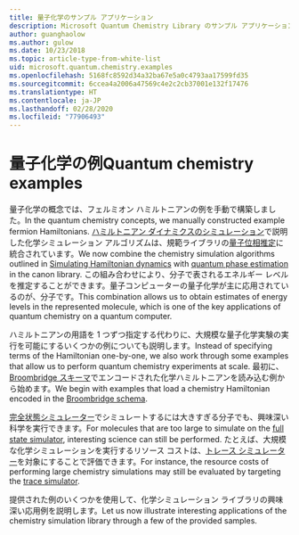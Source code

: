 ```yaml
---
title: 量子化学のサンプル アプリケーション
description: Microsoft Quantum Chemistry Library のサンプル アプリケーションについて確認します。
author: guanghaolow
ms.author: gulow
ms.date: 10/23/2018
ms.topic: article-type-from-white-list
uid: microsoft.quantum.chemistry.examples
ms.openlocfilehash: 5168fc8592d34a32ba67e5a0c4793aa17599fd35
ms.sourcegitcommit: 6ccea4a2006a47569c4e2c2cb37001e132f17476
ms.translationtype: HT
ms.contentlocale: ja-JP
ms.lasthandoff: 02/28/2020
ms.locfileid: "77906493"
---
```

# <a name="quantum-chemistry-examples"></a><span data-ttu-id="c265e-103">量子化学の例</span><span class="sxs-lookup"><span data-stu-id="c265e-103">Quantum chemistry examples</span></span>

<span data-ttu-id="c265e-104">量子化学の概念では、フェルミオン ハミルトニアンの例を手動で構築しました。</span><span class="sxs-lookup"><span data-stu-id="c265e-104">In the quantum chemistry concepts, we manually constructed example fermion Hamiltonians.</span></span> <span data-ttu-id="c265e-105">[ハミルトニアン ダイナミクスのシミュレーション](xref:microsoft.quantum.libraries.standard.algorithms)で説明した化学シミュレーション アルゴリズムは、規範ライブラリの[量子位相推定](xref:microsoft.quantum.libraries.characterization)に統合されています。</span><span class="sxs-lookup"><span data-stu-id="c265e-105">We now combine the chemistry simulation algorithms outlined in [Simulating Hamiltonian dynamics](xref:microsoft.quantum.libraries.standard.algorithms) with [quantum phase estimation](xref:microsoft.quantum.libraries.characterization) in the canon library.</span></span> <span data-ttu-id="c265e-106">この組み合わせにより、分子で表されるエネルギー レベルを推定することができます。量子コンピューターの量子化学が主に応用されているのが、分子です。</span><span class="sxs-lookup"><span data-stu-id="c265e-106">This combination allows us to obtain  estimates of energy levels in the represented molecule, which is one of the key applications of quantum chemistry on a quantum computer.</span></span> 

<span data-ttu-id="c265e-107">ハミルトニアンの用語を 1 つずつ指定する代わりに、大規模な量子化学実験の実行を可能にするいくつかの例についても説明します。</span><span class="sxs-lookup"><span data-stu-id="c265e-107">Instead of specifying terms of the Hamiltonian one-by-one, we also work through some examples that allow us to perform quantum chemistry experiments at scale.</span></span> <span data-ttu-id="c265e-108">最初に、[Broombridge スキーマ](xref:microsoft.quantum.libraries.chemistry.schema.broombridge)でエンコードされた化学ハミルトニアンを読み込む例から始めます。</span><span class="sxs-lookup"><span data-stu-id="c265e-108">We begin with examples that load a chemistry Hamiltonian encoded in the [Broombridge schema](xref:microsoft.quantum.libraries.chemistry.schema.broombridge).</span></span>

<span data-ttu-id="c265e-109">[完全状態シミュレーター](xref:microsoft.quantum.machines.full-state-simulator)でシミュレートするには大きすぎる分子でも、興味深い科学を実行できます。</span><span class="sxs-lookup"><span data-stu-id="c265e-109">For molecules that are too large to simulate on the [full state simulator](xref:microsoft.quantum.machines.full-state-simulator), interesting science can still be performed.</span></span> <span data-ttu-id="c265e-110">たとえば、大規模な化学シミュレーションを実行するリソース コストは、[トレース シミュレーター](xref:microsoft.quantum.machines.qc-trace-simulator.intro)を対象にすることで評価できます。</span><span class="sxs-lookup"><span data-stu-id="c265e-110">For instance, the resource costs of performing large chemistry simulations may still be evaluated by targeting the [trace simulator](xref:microsoft.quantum.machines.qc-trace-simulator.intro).</span></span>

<span data-ttu-id="c265e-111">提供された例のいくつかを使用して、化学シミュレーション ライブラリの興味深い応用例を説明します。</span><span class="sxs-lookup"><span data-stu-id="c265e-111">Let us now illustrate interesting applications of the chemistry simulation library through a few of the provided samples.</span></span>
